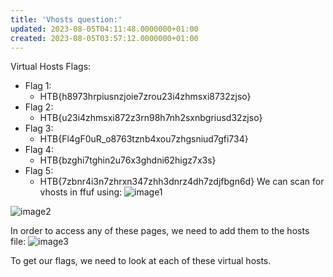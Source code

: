 ```yaml
---
title: 'Vhosts question:'
updated: 2023-08-05T04:11:48.0000000+01:00
created: 2023-08-05T03:57:12.0000000+01:00
---
```


Virtual Hosts Flags:

- Flag 1:
  - HTB{h8973hrpiusnzjoie7zrou23i4zhmsxi8732zjso}
- Flag 2:
  - HTB{u23i4zhmsxi872z3rn98h7nh2sxnbgriusd32zjso}
- Flag 3:
  - HTB{Fl4gF0uR_o8763tznb4xou7zhgsniud7gfi734}
- Flag 4:
  - HTB{bzghi7tghin2u76x3ghdni62higz7x3s}
- Flag 5:
  - HTB{7zbnr4i3n7zhrxn347zhh3dnrz4dh7zdjfbgn6d}
We can scan for vhosts in ffuf using:
![image1](../../../../../_resources/image1-158.png)

![image2](../../../../../_resources/image2-128.png)

In order to access any of these pages, we need to add them to the hosts file:
![image3](../../../../../_resources/image3-99.png)

To get our flags, we need to look at each of these virtual hosts.
